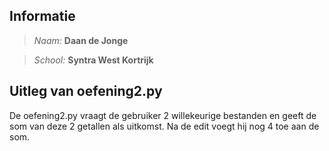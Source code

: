 ## Informatie
> _Naam:_ **Daan de Jonge**

> _School:_ **Syntra West Kortrijk**

## Uitleg van oefening2.py  
De oefening2.py vraagt de gebruiker 2 willekeurige bestanden en geeft de som van deze 2 getallen als uitkomst. Na de edit voegt hij nog 4 toe aan de som.